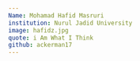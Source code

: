 ```yaml
---
Name: Mohamad Hafid Masruri
institution: Nurul Jadid University
image: hafidz.jpg 
quote: i Am What I Think
github: ackerman17
---
```

